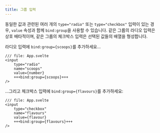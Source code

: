 ```yaml
---
title: 그룹 입력
---
```


동일한 값과 관련된 여러 개의 `type="radio"` 또는 `type="checkbox"` 입력이 있는 경우, `value` 속성과 함께 `bind:group`을 사용할 수 있습니다. 같은 그룹의 라디오 입력은 상호 배타적이며, 같은 그룹의 체크박스 입력은 선택된 값들의 배열을 형성합니다.

라디오 입력에 `bind:group={scoops}`를 추가하세요...

```svelte
/// file: App.svelte
<input
	type="radio"
	name="scoops"
	value={number}
	+++bind:group={scoops}+++
/>
```

...그리고 체크박스 입력에 `bind:group={flavours}`를 추가하세요:

```svelte
/// file: App.svelte
<input
	type="checkbox"
	name="flavours"
	value={flavour}
	+++bind:group={flavours}+++
/>
```
